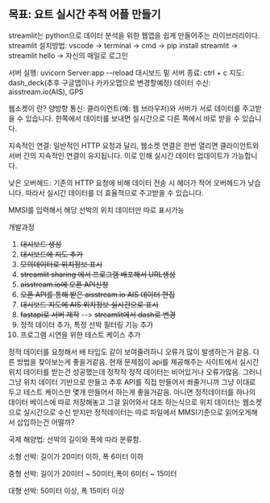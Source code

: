 ## 목표: 요트 실시간 추적 어플 만들기
streamlit는 python으로 데이터 분석을 위한 웹앱을 쉽게 만들어주는 라이브러리이다.
streamlit 설치방법: vscode -> terminal -> cmd -> pip install streamlit -> streamlit hello -> 자신의 매일로 로그인

서버 실행: uvicorn Server:app --reload
대시보드 밑 서버 종료: ctrl + c
지도: dash_deck(추후 구글맵이나 카카오맵으로 변경할예정)
데이터 수신: aisstream.io(AIS), GPS

웹소켓이 란?
양방향 통신: 클라이언트(예: 웹 브라우저)와 서버가 서로 데이터를 주고받을 수 있습니다. 한쪽에서 데이터를 보내면 실시간으로 다른 쪽에서 바로 받을 수 있습니다.

지속적인 연결: 일반적인 HTTP 요청과 달리, 웹소켓 연결은 한번 열리면 클라이언트와 서버 간의 지속적인 연결이 유지됩니다. 이로 인해 실시간 데이터 업데이트가 가능합니다.

낮은 오버헤드: 기존의 HTTP 요청에 비해 데이터 전송 시 헤더가 적어 오버헤드가 낮습니다. 따라서 실시간 데이터를 더 효율적으로 주고받을 수 있습니다.

MMSI를 입력해서 해당 선박의 위치 데이터만 따로 표시가능


개발과정
1. ~~대시보드 생성~~
2. ~~대시보드에 지도 추가~~
3. ~~모의데이터로 위치정보 표시~~
4. ~~streamlit sharing 에서 프로그램 배포해서 URL생성~~ 
5. ~~aisstream.io에 오픈 API신청~~
6. ~~오픈 API를 통해 받은 aisstream.io AIS 데이터 편집~~
7. ~~대시보드 지도에 AIS 위치정보 실시간으로 표시~~
8. ~~fastapi로 서버 제작~~ --> ~~streamlit에서 dash로 변경~~
9. 정적 데이터 추가, 특정 선박 필터링 기능 추가
10. 프로그램 시연을 위한 테스트 케이스 추가

정적 데이터를 요청해서 배 타입도 같이 보여줄려하니 오류가 많이 발생하는거 같음. 다른 방법을 찾아보는게 좋을거같음.
현재 문제점이 api를 제공해주는 사이트에서 실시간 위치 데이터를 받는건 성공했는데 정작작 정적 데이터는 비어있거나 오류가많음.
그러니 그냥 위치 데이터 기반으로 만들고 추후 API를 직접 만들어서 쏴줄거니까 그냥 이대로 두고 테스트 케이스만 몇개 만들어서 하는게 좋을거같음.
아니면 정적데이터를 하나의 데이터 베이스에 따로 저장해놓고 그걸 읽어와서 대조 하는식으로 위치 데이터는 웹소켓으로 실시간으로 수신 받지만 정적데이터는 따로 파일에서 MMSI기준으로 읽어오게해서 삽입하는건 어떨까?

국제 해양법: 선박의 길이와 폭에 따라 분류함.

소형 선박: 길이가 20미터 이하, 폭 6미터 이하

중형 선박: 길이가 20미터 ~ 50미터,폭이 6미터 ~ 15미터

대형 선박: 50미터 이상, 폭 15미터 이상